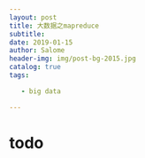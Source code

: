 ```yaml
---
layout: post
title: 大数据之mapreduce
subtitle: 
date: 2019-01-15
author: Salome
header-img: img/post-bg-2015.jpg
catalog: true
tags:

   - big data

---
```


# todo